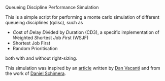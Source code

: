 Queueing Discipline Performance Simulation

This is a simple script for performing a monte carlo simulation of different queueing
disciplines (qdisc), such as
- *C*ost of *D*elay *D*ivided by *D*uration (CD3), a specific implementation of *W*eighted *S*hortest *J*ob *F*irst (WSJF)
- Shortest Job First
- Random Prioritisation

both with and without right-sizing.

This simulation was inspired by an [article](https://medium.com/@danvacanti/note-this-is-a-very-early-unedited-version-of-this-article-c3995870a975)
written by [Dan Vacanti](https://twitter.com/danvacanti) and from the work of [Daniel Schimera](https://www.linkedin.com/in/daniel-schimera-45b53916b).
